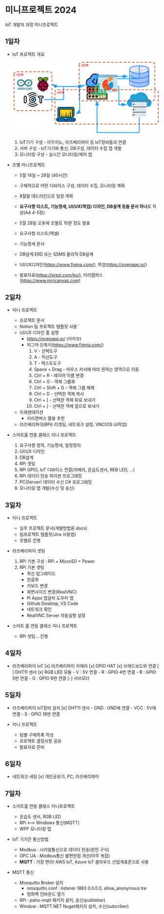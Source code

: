 # 미니프로젝트 2024
IoT 개발자 과정 미니프로젝트

## 1일차
- IoT 프로젝트 개요

    ![IoT프로젝트](https://raw.githubusercontent.com/breadcoffee/miniprojects-2024/main/images/mp001.png)

    1. IoT기기 구성 - 아두이노, 라즈베리파이 등 IoT장비들과 연결
    2. 서버 구성 - IoT기기와 통신, DB구성, 데이터 수집 앱 개발
    3. 모니터링 구성 - 실시간 모니터링/제어 앱

- 조별 미니프로젝트
     - 5월 14일 ~ 28일 (40시간)
     - 구체적으로 어떤 디바이스 구성, 데이터 수집, 모니터링 계획
     - 8월말 데드라인으로 일정 계획
     - **요구사항 리스트, 기능명세, UI/UX(목업) 디자인, DB설계 등을 문서 하나**로 작성(A4 4-5장)
     - 5월 28일 오후에 조별로 10분 정도 발표

     - 요구사항 리스트(엑셀)
     - 기능명세 문서
     - DB설계 ERD 또는 SSMS 물리적 DB설계
     - UI/UX디자인(https://www.figma.com/), 목업(https://ovenapp.io/)
     - 발표자료(https://prezi.com/ko/), 미리캠퍼스(https://www.miricanvas.com)

## 2일차
- 미니 프로젝트
    - 프로젝트 문서
    - Notion 팀 프로젝트 템플릿 사용``
    - UI/UX 디자인 툴 설명
        - https://ovenapp.io/ (카카오)
        - 피그마 단축키(https://www.figma.com/)
            1. V - 선택도구
            2. A - 직선도구
            3. T - 텍스트도구
            4. Space + Drag - 마우스 커서에 따라 원하는 영역으로 이동
            5. Ctrl + R - 레이어 이름 변경
            6. Ctrl + G - 객체 그룹화
            7. Ctrl + Shift + G - 객체 그룹 해제
            8. Ctrl + D - 선택한 객체 복사
            9. Ctrl + [ - 선택한 객체 뒤로 보내기
            10. Ctrl + ] - 선택한 객체 앞으로 보내기
    - 프레젠테이션
        - 미리캔버스 활용 추천
    - 라즈베리파이(RPi) 리셋팅, 네트워크 설정, VNC(OS UI작업)

- 스마트홈 연동 클래스 미니 프로젝트
    1. 요구사항 정의, 기능명세, 일정정리
    2. UI/UX 디자인
    3. DB설계
    4. RPi 셋팅
    5. RPi GPIO, IoT 디바이스 연결(카메라, 온습도센서, REB LED, ...)
    6. RPi 데이터 전송 파이썬 프로그래밍
    7. PC(Server) 데이터 수신 C# 프로그래밍
    8. 모니터링 앱 개발(수신 및 송신)

## 3일차
- 미니 프로젝트
    - 실무 프로젝트 문서(개발방법론.docx)
    - 팀프로젝트 템플릿(Jira 사용법)
    - 조별로 진행

- 라즈베리파이 셋팅
    1. RPi 기본 구성 : RPi + MicroSD + Power
    2. RPi 기본 셋팅
        - 최신 업그레이드
        - 한글화
        - 키보드 변경
        - 화면사이즈 변경(RealVNC)
        - Pi Apps 앱설치 도우미 앱
        - Github Desktop, VS Code
        - 네트워크 확인
        - RealVNC Server 자동실행 설정

- 스마트 홈 연동 클래스 미니 프로젝트
    - RPi 셋팅... 진행


## 4일차
- 라즈베리파이 IoT
    [x] 라즈베리파이 카메라
    [x] GPIO HAT
    [x] 브레드보드와 연결
    [ ] DHT11 센서
    [x] RGB LED 모듈
        - V : 5V 연결
        - R : GPIO 4번 연결
        - B : GPIO 5번 연결
        - G : GPIO 6번 연결
    [-] 서브모터

## 5일차
- 라즈베리파이 IoT장비 설치
    [x] DHT11 센서
        - GND : GND에 연결
        - VCC : 5V에 연결
        - S : GPIO 18번 연결

- 미니 프로젝트
    - 팀별 구매목록 작성
    - 프로젝트 결정사항 공유
    - 발표자료 준비

## 6일차
- 네트워크 세팅
    [x] 개인공유기, PC, 라즈베리파이

## 7일차
- 스마트홈 연동 클래스 미니프로젝트
    - 온습도 센서, RGB LED
    - RPi <--> Windows 통신(MQTT)
    - WPF 모니터링 앱

- IoT 기기간 통신방법
    - Modbus : 시리얼통신으로 데이터 전송(완전 구식)
    - OPC UA : Modbus통신 불편한점 개선(아주 복잡)
    - **MQTT** : 가장 편리! AWS IoT, Azure IoT 클라우드 산업계표준으로 사용

- MQTT 통신
    - Mosquitto Broker 설치
        - mosquitto.conf : listener 1883 0.0.0.0, allow_anonymous tre
        - 방화벽 인바운드 열기
    - RPi : paho-mqtt 패키지 설치, 송신(publisher)
    - Window : MQTT.NET Nuget패키지 설치, 수신(subcriber)